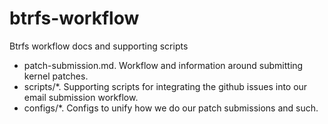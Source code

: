 # btrfs-workflow

Btrfs workflow docs and supporting scripts

* patch-submission.md.  Workflow and information around submitting kernel patches.
* scripts/*.  Supporting scripts for integrating the github issues into our email submission workflow.
* configs/*.  Configs to unify how we do our patch submissions and such.
